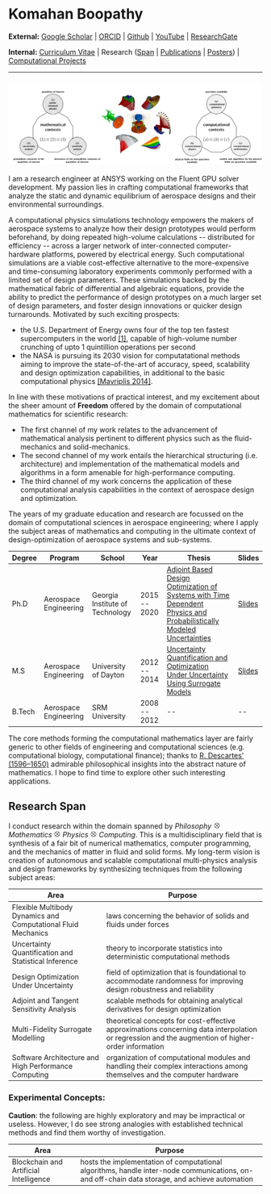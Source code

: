 # Komahan Boopathy


**External:** [Google Scholar](https://scholar.google.com/citations?hl=en&user=YLg4R3sAAAAJ) | [ORCID](https://orcid.org/0000-0002-2543-0942) | [Github](https://github.com/komahanb) | [YouTube](https://www.youtube.com/@komahanboopathy) | [ResearchGate](https://www.researchgate.net/profile/Komahan-Boopathy)

**Internal:** [Curriculum Vitae](/assets/KomahanBoopathyCV.pdf) | Research ([Span](#research-span) | [Publications](RESEARCH_PUBLICATIONS.md) | [Posters](RESEARCH_POSTERS.md)) | [Computational Projects](COMPUTATIONAL_PROJECTS.md)

---

### ![](/assets/images/research-span.png)

I am a research engineer at ANSYS working on the Fluent GPU solver development. My passion lies in crafting computational frameworks that analyze the static and dynamic equilibrium of aerospace designs and their environmental surroundings.

A computational physics simulations technology empowers the makers of aerospace systems to analyze how their design prototypes would perform beforehand, by doing repeated high-volume calculations -- distributed for efficiency -- across a larger network of inter-connected computer-hardware platforms, powered by electrical energy.
Such computational simulations are a viable cost-effective alternative to the more-expensive and time-consuming laboratory experiments commonly performed with a limited set of design parameters.
These simulations backed by the mathematical fabric of differential and algebraic equations, provide the ability to predict the performance of design prototypes on a much larger set of design parameters, and foster design innovations or quicker design turnarounds.
Motivated by such exciting prospects:
- the U.S. Department of Energy owns four of the top ten fastest supercomputers in the world [[1]](https://www.energy.gov/science/high-performance-computing), capable of high-volume number crunching of upto 1 quintillion operations per second
- the NASA is pursuing its 2030 vision for computatational methods aiming to improve the state-of-the-art of accuracy, speed, scalability and design optimization capabilities, in additional to the basic computational physics [[Mavriplis 2014]](/assets/publications/nasa-cfd-2030.pdf).

In line with these motivations of practical interest, and my excitement about the sheer amount of **Freedom** offered by the domain of computational mathematics for scientific research:

- The first channel of my work relates to the advancement of mathematical analysis pertinent to different physics such as the fluid-mechanics and solid-mechanics.
- The second channel of my work entails the hierarchical structuring (i.e. architecture) and implementation of the mathematical models and algorithms in a form amenable for high-performance computing.
- The third channel of my work concerns the application of these computational analysis capabilities in the context of aerospace design and optimization.

The years of my graduate education and research are focussed on the domain of computational sciences in aerospace engineering; where I apply the subject areas of mathematics and computing in the ultimate context of design-optimization of aerospace systems and sub-systems. 

| Degree | Program | School | Year | Thesis | Slides
|---|---|---|---|---|---|
| Ph.D | Aerospace Engineering | Georgia Institute of Technology | 2015 -- 2020 | [Adjoint Based Design Optimization of Systems with Time Dependent Physics and Probabilistically Modeled Uncertainties](http://hdl.handle.net/1853/63658) | [Slides](/assets/publications/komahan-boopathy-phd-defense.pdf)
| M.S  | Aerospace Engineering | University of Dayton | 2012 -- 2014 | [Uncertainty Quantification and Optimization Under Uncertainty Using Surrogate Models](http://rave.ohiolink.edu/etdc/view?acc_num=dayton1398302731) | [Slides](/assets/publications/komahan-boopathy-masters-defense.pdf)
| B.Tech | Aerospace Engineering | SRM University | 2008 -- 2012 | -- | -- |

The core methods forming the computational mathematics layer are fairly generic to other fields of engineering and computational sciences (e.g. computational biology, computational finance); thanks to [R. Descartes' (1596–1650)](https://plato.stanford.edu/entries/descartes/) admirable philosophical insights into the abstract nature of mathematics. I hope to find time to explore other such interesting applications.

## Research Span <span id="research-span"></span>

I conduct research within the domain spanned by *Philosophy* <img src="/assets/images/otimes.png" width="13"> *Mathematics* <img src="/assets/images/otimes.png" width="13"> *Physics* <img src="/assets/images/otimes.png" width="13"> *Computing*.
This is a multidisciplinary field that is synthesis of a fair bit of numerical mathematics, computer programming, and the mechanics of matter in fluid and solid forms.
My long-term vision is creation of autonomous and scalable computational multi-physics analysis and design frameworks by synthesizing techniques from the following subject areas:

| Area | Purpose |
|---|---|
Flexible Multibody Dynamics and Computational Fluid Mechanics | laws concerning the behavior of solids and fluids under forces |
Uncertainty Quantification and Statistical Inference | theory to incorporate statistics into deterministic computational methods |
Design Optimization Under Uncertainty | field of optimization that is foundational to accommodate randomness for improving design robustness and reliability |
Adjoint and Tangent Sensitivity Analysis | scalable methods for obtaining analytical derivatives for design optimization |
Multi-Fidelity Surrogate Modelling | theoretical concepts for cost-effective approximations concerning data interpolation or regression and the augmention of higher-order information |
Software Architecture and High Performance Computing | organization of computational modules and handling their complex interactions among themselves and the computer hardware|

### Experimental Concepts:

**Caution**: the following are highly exploratory and may be impractical or useless. However, I do see strong analogies with established technical methods and find them worthy of investigation.
 
| Area | Purpose |  
|---|---|
Blockchain and Artificial Intelligence | hosts the implementation of computational algorithms, handle inter-node communications, on- and off-chain data storage, and achieve automation |




